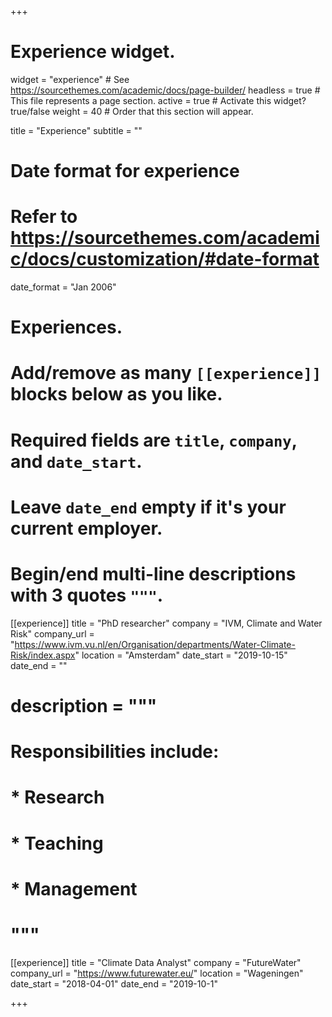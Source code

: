 +++
# Experience widget.
widget = "experience"  # See https://sourcethemes.com/academic/docs/page-builder/
headless = true  # This file represents a page section.
active = true  # Activate this widget? true/false
weight = 40  # Order that this section will appear.

title = "Experience"
subtitle = ""

# Date format for experience
#   Refer to https://sourcethemes.com/academic/docs/customization/#date-format
date_format = "Jan 2006"

# Experiences.
#   Add/remove as many `[[experience]]` blocks below as you like.
#   Required fields are `title`, `company`, and `date_start`.
#   Leave `date_end` empty if it's your current employer.
#   Begin/end multi-line descriptions with 3 quotes `"""`.
[[experience]]
  title = "PhD researcher"
  company = "IVM, Climate and Water Risk"
  company_url = "https://www.ivm.vu.nl/en/Organisation/departments/Water-Climate-Risk/index.aspx"
  location = "Amsterdam"
  date_start = "2019-10-15"
  date_end = ""
#  description = """
#  Responsibilities include:
  
#  * Research
#  * Teaching
#  * Management
#  """

[[experience]]
  title = "Climate Data Analyst"
  company = "FutureWater"
  company_url = "https://www.futurewater.eu/"
  location = "Wageningen"
  date_start = "2018-04-01"
  date_end = "2019-10-1"

+++
